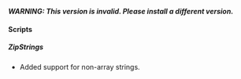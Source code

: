 ***WARNING: This version is invalid. Please install a different version.***


#### Scripts
##### ZipStrings
- Added support for non-array strings.
